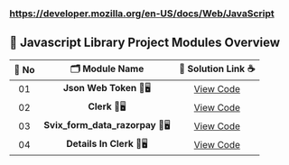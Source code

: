 ### https://developer.mozilla.org/en-US/docs/Web/JavaScript


## 🧩 Javascript Library Project Modules Overview


| 🔢 **No** | 🗂️ **Module Name**                | 🔗 **Solution Link** ☕ |
|:--------:|:----------------------------------:|:----------------------:|
| 01       | **Json Web Token** 🎨🖥️                  | [View Code](#) |
| 02       | **Clerk** 🎨🖥️                  | [View Code](#) |
| 03       | **Svix_form_data_razorpay** 🎨🖥️                  | [View Code](#) |
| 04       | **Details In Clerk** 🎨🖥️                  | [View Code](#) |

